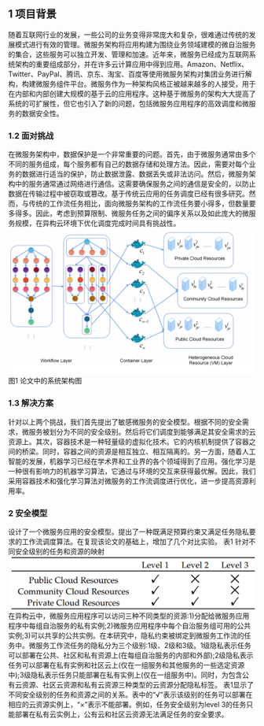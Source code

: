 ## 1 项目背景
随着互联网行业的发展，一些公司的业务变得非常庞大和复杂，很难通过传统的发展模式进行有效的管理。微服务架构将应用构建为围绕业务领域建模的微自治服务的集合，这些服务可以独立开发、管理和加速。近年来，微服务已经成为互联网系统架构的重要组成部分，并在许多云计算应用中得到应用。Amazon、Netflix、Twitter、PayPal、腾讯、京东、淘宝、百度等使用微服务架构对集团业务进行解构，构建微服务组件平台。微服务作为一种架构风格正被越来越多的人接受，用于在内部和内部创建大规模的基于云的应用程序。这种基于微服务的架构大大提高了系统的可扩展性，但它也引入了新的问题，包括微服务应用程序的高效调度和微服务的数据安全性。



### 1.2 面对挑战
在微服务架构中，数据保护是一个非常重要的问题。首先，由于微服务通常由多个不同的服务组成，每个服务都有自己的数据存储和处理方法。因此，需要对每个业务的数据进行适当的保护，防止数据泄露、数据丢失或非法访问。然后，微服务架构中的服务通常通过网络进行通信。这需要确保服务之间的通信是安全的，以防止数据在传输过程中被窃取或篡改。基于传统云应用的任务调度已经有很多研究。然而，与传统的工作流任务相比，面向微服务架构的工作流任务要小得多，但数量要多得多。因此，考虑到预算限制、微服务任务之间的偏序关系以及如此庞大的微服务规模，在异构云环境下优化调度完成时间具有挑战性。
![image](https://github.com/qkimmichq/Secure-Scheduling-in-cloud-environments/blob/main/IMG/%E5%9B%BE%E7%89%871.png)
                                              图1 论文中的系统架构图
### 1.3 解决方案
针对以上两个挑战，我们首先提出了敏感微服务的安全模型。根据不同的安全需求，微服务被划分为不同的安全级别。然后将它们调度到能够满足其安全需求的云资源上。其次，容器技术是一种轻量级的虚拟化技术。它的内核机制提供了容器之间的桥梁。同时，容器之间的资源是相互独立、相互隔离的。另一方面，随着人工智能的发展，机器学习已经在学术界和工业界的各个领域得到了应用。强化学习是一种很有影响力的机器学习算法，它通过与环境的交互来获得最优解。因此，我们采用容器技术和强化学习算法对微服务的工作流调度进行优化，进一步提高资源利用率。

### 2 安全模型
设计了一个微服务应用的安全模型。提出了一种既满足预算约束又满足任务隐私要求的工作流调度算法。在复现该论文的基础上，增加了几个对比实验。
表1 针对不同安全级别的任务和资源的映射
![image](https://github.com/qkimmichq/Secure-Scheduling-in-cloud-environments/blob/main/IMG/%E5%9B%BE%E7%89%872.png)
在异构云中，微服务应用程序可以访问三种不同类型的资源:1)分配给微服务应用程序中每组自治服务的私有实例;2)微服务应用程序中每个自治服务组可用的公共实例;3)可以共享的公共实例。在本研究中，隐私约束被绑定到微服务工作流的任务中。微服务工作流任务的隐私分为三个级别:1级、2级和3级。1级隐私表示任务可以部署在公共、社区和私有资源上(在每组自治服务的内部和外部);2级隐私表示任务可以部署在私有实例和社区云上(仅在一组服务和其他服务的一些选定资源中);3级隐私表示任务只能部署在私有实例上(仅在一组服务中)。同时，为包含公有云资源、社区云资源和私有云资源三种类型的云资源分配隐私标签。
表1显示了不同安全级别的任务和资源之间的关系。表中的“√”表示该级别的任务可以部署在相应的云资源实例上，“×”表示不能部署。例如，任务安全级别为level 3的任务只能部署在私有云实例上，公有云和社区云资源无法满足任务的安全要求。
